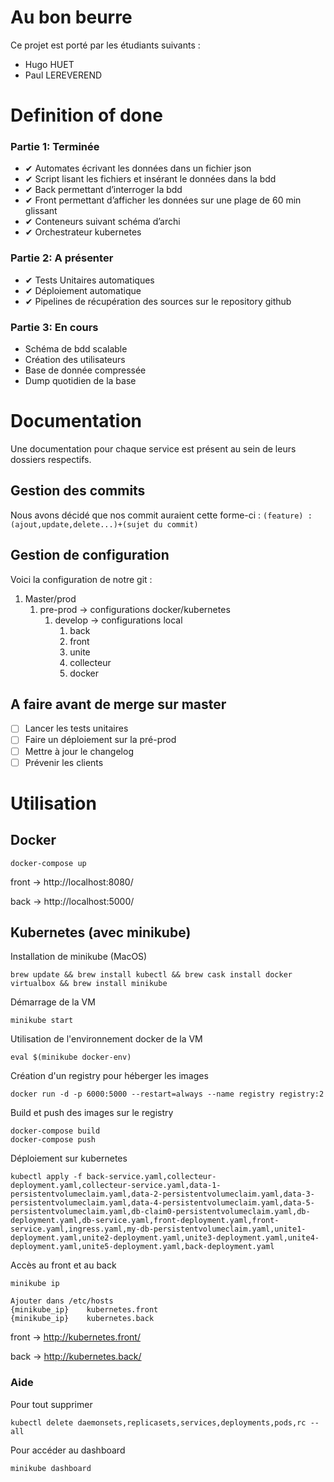 # Au bon beurre

Ce projet est porté par les étudiants suivants :
- Hugo HUET
- Paul LEREVEREND

# Definition of done

### Partie 1: Terminée
* ✔ Automates écrivant les données dans un fichier json
* ✔ Script lisant les fichiers et insérant le données dans la bdd	
* ✔ Back permettant d’interroger la bdd	
* ✔ Front permettant d’afficher les données sur une plage de 60 min glissant	
* ✔ Conteneurs suivant schéma d’archi	
* ✔ Orchestrateur kubernetes 
### Partie 2: A présenter
* ✔ Tests Unitaires automatiques
* ✔ Déploiement automatique	
* ✔ Pipelines de récupération des sources sur le repository github
### Partie 3: En cours
* Schéma de bdd scalable
* Création des utilisateurs
* Base de donnée compressée
* Dump quotidien de la base


# Documentation
Une documentation pour chaque service est présent au sein de leurs dossiers respectifs.

## Gestion des commits
Nous avons décidé que nos commit auraient cette forme-ci :
`(feature) : (ajout,update,delete...)+(sujet du commit)`

## Gestion de configuration
Voici la configuration de notre git :
1. Master/prod
    1. pre-prod -> configurations docker/kubernetes
        1. develop -> configurations local
            1. back
            2. front
            3. unite
            4. collecteur
            5. docker

## A faire avant de merge sur master

- [ ] Lancer les tests unitaires
- [ ] Faire un déploiement sur la pré-prod
- [ ] Mettre à jour le changelog
- [ ] Prévenir les clients

# Utilisation

## Docker

```
docker-compose up
```

front -> http://localhost:8080/

back -> http://localhost:5000/

## Kubernetes (avec minikube)

Installation de minikube (MacOS)
```
brew update && brew install kubectl && brew cask install docker virtualbox && brew install minikube
```
Démarrage de la VM
```
minikube start
```
Utilisation de l'environnement docker de la VM
```
eval $(minikube docker-env)
```
Création d'un registry pour héberger les images
```
docker run -d -p 6000:5000 --restart=always --name registry registry:2
```
Build et push des images sur le registry
```
docker-compose build
docker-compose push
```
Déploiement sur kubernetes
```
kubectl apply -f back-service.yaml,collecteur-deployment.yaml,collecteur-service.yaml,data-1-persistentvolumeclaim.yaml,data-2-persistentvolumeclaim.yaml,data-3-persistentvolumeclaim.yaml,data-4-persistentvolumeclaim.yaml,data-5-persistentvolumeclaim.yaml,db-claim0-persistentvolumeclaim.yaml,db-deployment.yaml,db-service.yaml,front-deployment.yaml,front-service.yaml,ingress.yaml,my-db-persistentvolumeclaim.yaml,unite1-deployment.yaml,unite2-deployment.yaml,unite3-deployment.yaml,unite4-deployment.yaml,unite5-deployment.yaml,back-deployment.yaml
```
Accès au front et au back
```
minikube ip

Ajouter dans /etc/hosts
{minikube_ip}    kubernetes.front
{minikube_ip}    kubernetes.back
```

front -> http://kubernetes.front/

back -> http://kubernetes.back/


### Aide
Pour tout supprimer
```
kubectl delete daemonsets,replicasets,services,deployments,pods,rc --all
```
Pour accéder au dashboard
```
minikube dashboard
```
